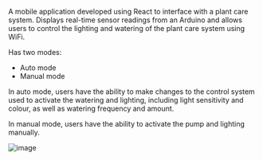 A mobile application developed using React to interface with a plant care system. Displays real-time sensor readings from an Arduino and allows users to control the lighting and watering of the plant care system using WiFi.

Has two modes:
- Auto mode
- Manual mode

In auto mode, users have the ability to make changes to the control system used to activate the watering and lighting, including light sensitivity and colour, as well as watering frequency and amount.

In manual mode, users have the ability to activate the pump and lighting manually.

![image](https://github.com/calvinhtr/Plant-B-App/assets/46030078/0c6a3033-c318-46f7-9fc5-c515b4badbf1)
